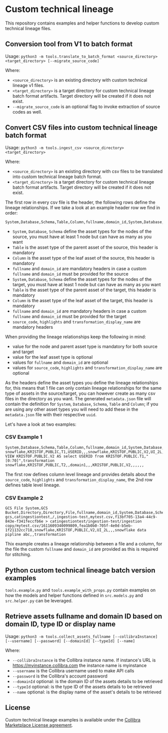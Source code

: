 # Custom technical lineage

This repository contains examples and helper functions to develop custom technical lineage files.

## Conversion tool from V1 to batch format

Usage:
```python3 -m tools.translate_to_batch_format <source_directory> <target_directory> [--migrate_source_code]```

Where:
 * `<source_directory>` is an existing directory with custom technical lineage v1 files.
 * `<target_directory>` is a target directory for custom technical lineage batch format artifacts. Target directory will be created if it does not exist.
 * `--migrate_source_code` is an optional flag to invoke extraction of source codes as well.


## Convert CSV files into custom technical lineage batch format

Usage:
```python3 -m tools.ingest_csv <source_directory> <target_directory>```

Where:
 * `<source_directory>` is an existing directory with csv files to be translated into custom technical lineage batch format.
 * `<target_directory>` is a target directory for custom technical lineage batch format artifacts. Target directory will be created if it does not exist.

The first row in every csv file is the header, the following rows define the lineage relationships. If we take a look at an example header row we find in order:
```csv
System,Database,Schema,Table,Column,fullname,domain_id,System,Database,Schema,Table,Column,fullname,domain_id,source_code,highlights,transformation_display_name
```
 * `System`, `Database`, `Schema` define the asset types for the nodes of the source, you must have at least 1 node but can have as many as you want
 * `Table` is the asset type of the parent asset of the source, this header is mandatory
 * `Column` is the asset type of the leaf asset of the source, this header is mandatory
 * `fullname` and `domain_id` are mandatory headers in case a custom `fullname` and `domain_id` must be provided for the source
 * `System`, `Database`, `Schema` define the asset types for the nodes of the target, you must have at least 1 node but can have as many as you want
 * `Table` is the asset type of the parent asset of the target, this header is mandatory
 * `Column` is the asset type of the leaf asset of the target, this header is mandatory
 * `fullname` and `domain_id` are mandatory headers in case a custom `fullname` and `domain_id` must be provided for the target
 * `source_code`, `highlights` and `transformation_display_name` are mandatory headers

 When providing the lineage relationships keep the following in mind:

 * value for the node and parent asset type is mandatory for both source and target
 * value for the leaf asset type is optional
 * values for `fullname` and `domain_id` are optional
 * values for `source_code`, `highlights` and `transformation_display_name` are optional

 As the headers define the asset types you define the lineage relationships for, this means that 1 file can only contain lineage relationships for the same type of assets in the source/target, you can however create as many csv files in the directory as you want. The generated `metadata.json` file will contain the definition for `System`, `Database`, `Schema`, `Table` and `Column`; if you are using any other asset types you will need to add these in the `metadata.json` file with their respective `uuid`.
 
 Let's have a look at two examples:

### CSV Example 1

 ```
 System,Database,Schema,Table,Column,fullname,domain_id,System,Database,Schema,Table,Column,fullname,domain_id,source_code,highlights,transformation_display_name
snowflake,KRISTOF,PUBLIC,T1,USERID,,,snowflake,KRISTOF,PUBLIC,V2,UI_2L,,,CREATE VIEW KRISTOF.PUBLIC.V2 AS select USERID from KRISTOF.PUBLIC.T1,"[0:70]",transformation
snowflake,KRISTOF,PUBLIC,T2,,domain1,,,KRISTOF,PUBLIC,V2,,,,,,
 ```

 The first row defines column level lineage and provides details about the `source_code`, `highlights` and `transformation_display_name`, the 2nd row defines table level lineage.

 ### CSV Example 2

 ```
 GCS File System,GCS Bucket,Directory,Directory,File,fullname,domain_id,System,Database,Schema,Table,Column,fullname,domain_id,source_code,highlights,transformation_display_name
gcs,catingestiontest,/,ingestion-test,mytest.csv,f13bf705-13a4-44c9-843e-f341feccfb6e > catingestiontest/ingestion-test/ingestion copy/mytest.csv/1611609340099809,fea1b0b0-705f-4e0d-b5eb-1f21132cc718,snowflake,KRISTOF,PUBLIC,V2,UI_2L,,,snowflake data pipline abc,,transformation
 ```

Thix example creates a lineage relationship between a file and a column, for the file the custom `fullname` and `domain_id` are provided as this is required for stitching.

## Python custom technical lineage batch version examples

`tools.example.py` and `tools.example_with_props.py` contain examples on how the models and helper functions defined in `src.models.py` and `src.helper.py` can be leveraged.

## Retrieve assets fullname and domain ID based on domain ID, type ID or display name

Usage: 
```python3 -m tools.collect_assets_fullname [--collibraInstance] [--username] [--password] [--domainId] [--typeId] [--name]```

Where:
* `--collibraInstance` is the Collibra instance name. If instance's URL is https://myinstance.collibra.com the instance name is myinstance
* `--username` is the Collibra username used to make API calls
* `--password` is the Collibra's account password
* `--domainId` optional: is the domain ID of the assets details to be retrieved
* `--typeId` optional: is the type ID of the assets details to be retrieved
* `--name` optional: is the display name of the asset's details to be retrieved

## License

Custom technical lineage examples is available under the [Collibra Marketplace License agreement](https://www.collibra.com/us/en/legal/documents/collibra-marketplace-license-agreement).